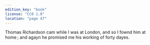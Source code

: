 ```yaml
---
edition_key: "book"
license: "CC0 1.0"
location: "page 47"
---
```

Thomas Richardson cam while I was at
London, and so I fownd him at home ; and agayn he promised
me his working of forty dayes.

